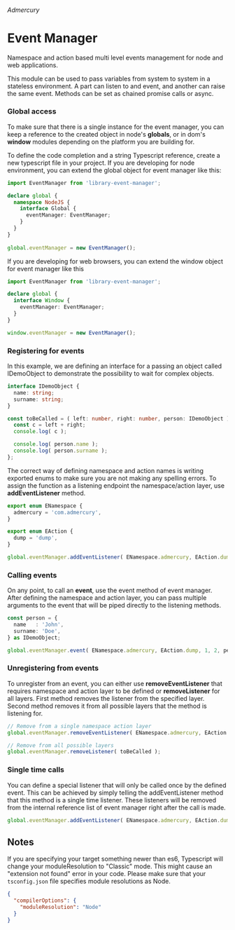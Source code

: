 ###### Admercury
# Event Manager

Namespace and action based multi level events management for node and web applications.

This module can be used to pass variables from system to system in a stateless environment. A part can listen to and event, and another can raise the same event. Methods can be set as chained promise calls or async.



### Global access

To make sure that there is a single instance for the event manager, you can keep a reference to the created object in node's **globals**, or in dom's **window** modules depending on the platform you are building for.

To define the code completion and a string Typescript reference, create a new typescript file in your project. If you are developing for node environment, you can extend the global object for event manager like this:

```typescript
import EventManager from 'library-event-manager';

declare global {
  namespace NodeJS {
    interface Global {
      eventManager: EventManager;
    }
  }
}
  
global.eventManager = new EventManager();
```

If you are developing for web browsers, you can extend the window object for event manager like this

```typescript
import EventManager from 'library-event-manager';

declare global {
  interface Window {
    eventManager: EventManager;
  }
}

window.eventManager = new EventManager();
```



### Registering for events

In this example, we are defining an interface for a passing an object called IDemoObject to demonstrate the possibility to wait for complex objects.

```typescript
interface IDemoObject {
  name: string;
  surname: string;
}

const toBeCalled = ( left: number, right: number, person: IDemoObject ) => {
  const c = left + right;
  console.log( c );

  console.log( person.name );
  console.log( person.surname );
};
```

The correct way of defining namespace and action names is writing exported enums to make sure you are not making any spelling errors. To assign the function as a listening endpoint the namespace/action layer, use **addEventListener** method.

```typescript
export enum ENamespace {
  admercury = 'com.admercury',
}

export enum EAction {
  dump = 'dump',
}

global.eventManager.addEventListener( ENamespace.admercury, EAction.dump, toBeCalled );
```



### Calling events

On any point, to call an **event**, use the event method of event manager. After defining the namespace and action layer, you can pass multiple arguments to the event that will be piped directly to the listening methods.

```typescript
const person = {
  name   : 'John',
  surname: 'Doe',
} as IDemoObject;

global.eventManager.event( ENamespace.admercury, EAction.dump, 1, 2, person );
```



### Unregistering from events

To unregister from an event, you can either use **removeEventListener** that requires namespace and action layer to be defined or **removeListener** for all layers. First method removes the listener from the specified layer. Second method removes it from all possible layers that the method is listening for.

```typescript
// Remove from a single namespace action layer
global.eventManager.removeEventListener( ENamespace.admercury, EAction.dump, toBeCalled );
```

```typescript
// Remove from all possible layers
global.eventManager.removeListener( toBeCalled );
```



### Single time calls

You can define a special listener that will only be called once by the defined event. This can be achieved by simply telling the addEventListener method that this method is a single time listener. These listeners will be removed from the internal reference list of event manager right after the call is made.

```typescript
global.eventManager.addEventListener( ENamespace.admercury, EAction.dump, toBeCalled, true );
```



## Notes

If you are specifying your target something newer than es6, Typescript will change your moduleResolution to "Classic" mode. This might cause an "extension not found" error in your code. Please make sure that your `tsconfig.json` file specifies module resolutions as Node.

```json
{
  "compilerOptions": {
    "moduleResolution": "Node"
  }
}
```



